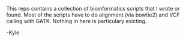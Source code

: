 This repo contains a collection of bioinformatics scripts that I wrote or found.
Most of the scripts have to do alignment (via bowtie2) and VCF calling with GATK.
Nothing in here is particulary exicting.

-Kyle
